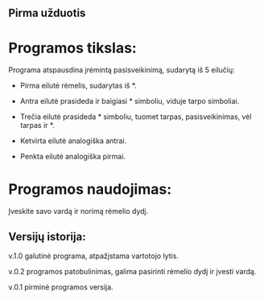 ## Pirma užduotis
# Programos tikslas:
Programa atspausdina įrėmintą pasisveikinimą, sudarytą iš 5 eilučių:
- Pirma eilutė rėmelis, sudarytas iš *.

- Antra eilutė prasideda ir baigiasi * simboliu, viduje tarpo simboliai.

- Trečia eilutė prasideda * simboliu, tuomet tarpas, pasisveikinimas, vėl tarpas ir *.

- Ketvirta eilutė analogiška antrai.

- Penkta eilutė analogiška pirmai.

# Programos naudojimas:

Įveskite savo vardą ir norimą rėmelio dydį.

## Versijų istorija:
v.1.0 galutinė programa, atpažįstama vartotojo lytis.

v.0.2 programos patobulinimas, galima pasirinti rėmelio dydį ir įvesti vardą.

v.0.1 pirminė programos versija.
